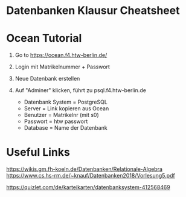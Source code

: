 # Datenbanken Klausur Cheatsheet


# Ocean Tutorial
1. Go to https://ocean.f4.htw-berlin.de/
2. Login mit Matrikelnummer + Passwort
3. Neue Datenbank erstellen
4. Auf "Adminer" klicken, führt zu psql.f4.htw-berlin.de

   - Datenbank System  = PostgreSQL
   - Server            = Link kopieren aus Ocean 
   - Benutzer          = Matrikelnr (mit s0)
   - Passwort          = htw passwort
   - Database          = Name der Datenbank

# Useful Links

https://wikis.gm.fh-koeln.de/Datenbanken/Relationale-Algebra
https://www.cs.hs-rm.de/~knauf/Datenbanken2018/Vorlesung5.pdf

https://quizlet.com/de/karteikarten/datenbanksystem-412568469
